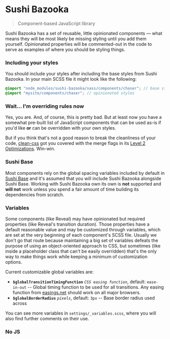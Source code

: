 # Sushi Bazooka
>Component-based JavaScript library

Sushi Bazooka has a set of reusable, little opinionated components — what means they will be most
likely be missing styling until you add them yourself. Opinionated properties will be commented-out 
in the code to serve as examples of where you should be styling things.


### Including your styles

You should include your styles after including the base styles from Sushi Bazooka. In your main SCSS
file it might look like the following:

```scss
@import "node_modules/sushi-bazooka/sass/components/chaser"; // base styles
@import "mysite/components/chaser"; // opinionated styles
```


### Wait... I'm overriding rules now

Yes, you are. And, of course, this is pretty bad. But at least now you have a somewhat pre-built
list of JavaScript components that can be used as-is if you'd like **or** can be overridden with
your own styles.

But if you think that's not a good reason to break the cleanliness of your code, [clean-css] got you
covered with the merge flags in its [Level 2 Optimizations]. Win-win.


### Sushi Base

Most components rely on the global spacing variables included by default in [Sushi Base] and it's
assumed that you will include Sushi Bazooka alongside Sushi Base. Working with Sushi Bazooka own 
its own is **not** supported and **will not** work unless you spend a fair amount of time building 
its dependencies from scratch.


### Variables

Some components (like Reveal) may have opinionated but required properties (like Reveal's transition
duration). Those properties have a default reasonable value and may be customized through variables,
which are set at the very beginning of each component's SCSS file. Usually we don't go that route 
because maintaining a big set of variables defeats the purpose of using an object-oriented approach 
to CSS, but sometimes (like inside a placeholder class that can't be easily overridden) that's the
only way to make things work while keeping a minimum of customization options.

Current customizable global variables are:

 - **`$globalTransitionTimingFunction`** *`CSS easing function`*, default: `ease-in-out` -- Global 
   timing function to be used for all transitions. Any easing function from [easings.net] should 
   work on all major browsers.
 - **`$globalBorderRadius`** *`pixels`*, default: `3px` -- Base border radius used across

You can see more variables in `settings/_variables.scss`, where you will also find further comments
on their use.


### No JS

[Sushi Base]:https://github.com/dogandpony/sushi-base
[easings.net]:https://easings.net
[clean-css]:https://github.com/jakubpawlowicz/clean-css
[Level 2 Optimizations]:https://github.com/jakubpawlowicz/clean-css#level-2-optimizations
